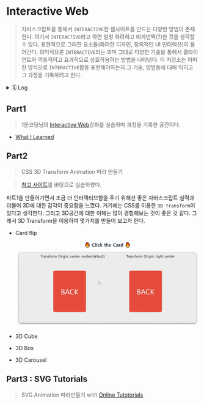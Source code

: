 # Interactive Web

> 자바스크립트를 통해서 `INTERACTIVE`한 웹사이트를 만드는 다양한 방법이 존재한다. 여기서 `INTERACTIVE`라고 하면 엄청 화려하고 비까번쩍(?)한 것을 생각할 수 있다. 표현적으로 그러한 요소들(화려한 디자인, 창의적인 UI 인터랙션)이 들어간다. 의미적으론 `INTERACTIVE`라는 의미 그대로 다양한 기술을 통해서 클라이언트와 역동적이고 효과적으로 상호작용하는 방법을 나타낸다. 이 저장소는 어떠한 방식으로 `INTERACTIVE`함을 표현해야하는지 그 기술, 방법등에 대해 익히고 그 과정을 기록하려고 한다.

<details>
  <summary>🗓 Log</summary>

- 2020년에 시작한 고대(?) 프로젝트로서 2021년에 여러가지 인터렉티브한 것들을 만들어보고자했으나, 생각만 하였다는...😭 2022년에는 꾸준히 업데이트를 해보고자 한다.

</details>

## Part1

> 1분코딩님의 [Interactive Web](https://www.inflearn.com/course/interactive_web)강좌를 실습하며 과정을 기록한 공간이다.

- [What I Learned](docs/part1.md)

## Part2

> CSS 3D Transform Animation 따라 만들기

> [참고 사이트](https://3dtransforms.desandro.com/)를 바탕으로 실습하였다.

파트1을 만들어가면서 조금 더 인터렉티브함을 주기 위해선 좋은 자바스크립트 실력과 더불어 3D에 대한 감각이 중요함을 느꼈다. 거기에는 CSS를 이용한 `3D Transform`이 있다고 생각한다. 그리고 3D공간에 대한 이해는 많이 경험해보는 것이 좋은 것 같다. 그래서 3D Transform을 이용하여 몇가지를 만들어 보고자 한다.

- Card flip

  ![flip-card](screenshots/part2_flipcard.gif)

- 3D Cube
- 3D Box
- 3D Carousel

## Part3 : SVG Tutorials

> SVG Animation 따라만들기 with [Online Tutotorials](https://www.youtube.com/playlist?list=PL5e68lK9hEzd-ZM4Km6xUia-mxQp52G6U)
